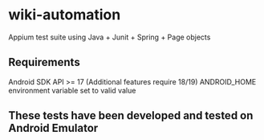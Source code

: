 # wiki-automation
Appium test suite using Java + Junit + Spring + Page objects

## Requirements
Android SDK API >= 17 (Additional features require 18/19)
ANDROID_HOME environment variable set to valid value

## These tests have been developed and tested on Android Emulator
